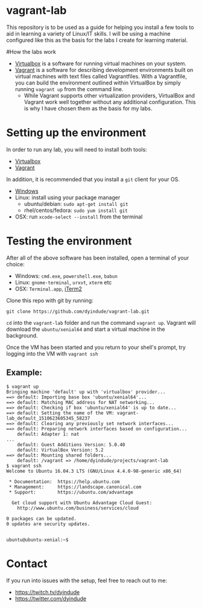 # vagrant-lab
This repository is to be used as a guide for helping you install a few tools to aid in learning a variety of Linux/IT skills. I will be using a machine configured like this as the basis for the labs I create for learning material.

#How the labs work
- [Virtualbox](https://www.virtualbox.org/) is a software for running virtual machines on your system.
- [Vagrant](https://www.vagrantup.com/) is a software for describing development environments built on virtual machines with text files called Vagrantfiles. With a Vagrantfile, you can build the environment outlined within VirtualBox by simply running `vagrant up` from the command line.
  - While Vagrant supports other virtualization providers, VirtualBox and Vagrant work well together without any additional configuration. This is why I have chosen them as the basis for my labs.

# Setting up the environment
In order to run any lab, you will need to install both tools:
- [Virtualbox](https://www.virtualbox.org/)
- [Vagrant](https://www.vagrantup.com/)

In addition, it is recommended that you install a `git` client for your OS.
- [Windows](https://git-scm.com/download/win)
- Linux: install using your package manager
  - ubuntu/debian: `sudo apt-get install git`
  - rhel/centos/fedora: `sudo yum install git`
- OSX: run `xcode-select --install` from the terminal

# Testing the environment
After all of the above software has been installed, open a terminal of your choice:
- Windows: `cmd.exe`, `powershell.exe`, `babun`
- Linux: `gnome-terminal`, `urxvt`, `xterm` etc
- OSX: `Terminal.app`, [iTerm2](https://github.com/gnachman/iTerm2)

Clone this repo with git by running:

`git clone https://github.com/dyindude/vagrant-lab.git`

`cd` into the `vagrant-lab` folder and run the command `vagrant up`. Vagrant will download the `ubuntu/xenial64` and start a virtual machine in the background.

Once the VM has been started and you return to your shell's prompt, try logging into the VM with `vagrant ssh`

## Example:
```
$ vagrant up
Bringing machine 'default' up with 'virtualbox' provider...
==> default: Importing base box 'ubuntu/xenial64'...
==> default: Matching MAC address for NAT networking...
==> default: Checking if box 'ubuntu/xenial64' is up to date...
==> default: Setting the name of the VM: vagrant-lab_default_1510623605345_58237
==> default: Clearing any previously set network interfaces...
==> default: Preparing network interfaces based on configuration...
    default: Adapter 1: nat
...
    default: Guest Additions Version: 5.0.40
    default: VirtualBox Version: 5.2
==> default: Mounting shared folders...
    default: /vagrant => /home/dyindude/projects/vagrant-lab
$ vagrant ssh
Welcome to Ubuntu 16.04.3 LTS (GNU/Linux 4.4.0-98-generic x86_64)

 * Documentation:  https://help.ubuntu.com
 * Management:     https://landscape.canonical.com
 * Support:        https://ubuntu.com/advantage

  Get cloud support with Ubuntu Advantage Cloud Guest:
    http://www.ubuntu.com/business/services/cloud

0 packages can be updated.
0 updates are security updates.


ubuntu@ubuntu-xenial:~$ 
```

# Contact
If you run into issues with the setup, feel free to reach out to me:

- https://twitch.tv/dyindude
- https://twitter.com/dyindude

